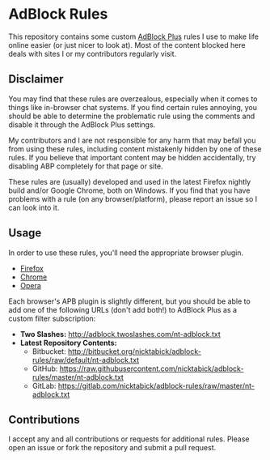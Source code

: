 # AdBlock Rules

This repository contains some custom [AdBlock Plus](https://adblockplus.org/en/about) rules I use to make life online easier (or just nicer to look at).  Most of the content blocked here deals with sites I or my contributors regularly visit.

## Disclaimer

You may find that these rules are overzealous, especially when it comes to things like in-browser chat systems.  If you find certain rules annoying, you should be able to determine the problematic rule using the comments and disable it through the AdBlock Plus settings.

My contributors and I are not responsible for any harm that may befall you from using these rules, including content mistakenly hidden by one of these rules.  If you believe that important content may be hidden accidentally, try disabling ABP completely for that page or site.

These rules are (usually) developed and used in the latest Firefox nightly build and/or Google Chrome, both on Windows.  If you find that you have problems with a rule (on any browser/platform), please report an issue so I can look into it.

## Usage

In order to use these rules, you'll need the appropriate browser plugin.

* [Firefox](https://adblockplus.org/en/firefox)
* [Chrome](https://adblockplus.org/en/chrome)
* [Opera](https://adblockplus.org/en/opera)

Each browser's APB plugin is slightly different, but you should be able to add one of the following URLs (don't add both!) to AdBlock Plus as a custom filter subscription:

* **Two Slashes:** <http://adblock.twoslashes.com/nt-adblock.txt>
* **Latest Repository Contents:**
	* Bitbucket: <http://bitbucket.org/nicktabick/adblock-rules/raw/default/nt-adblock.txt>
	* GitHub: <https://raw.githubusercontent.com/nicktabick/adblock-rules/master/nt-adblock.txt>
	* GitLab: <https://gitlab.com/nicktabick/adblock-rules/raw/master/nt-adblock.txt>

## Contributions

I accept any and all contributions or requests for additional rules.  Please open an issue or fork the repository and submit a pull request.

